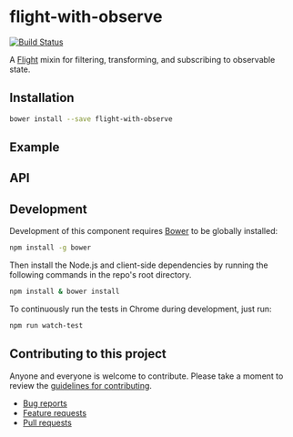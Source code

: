 # flight-with-observe

[![Build Status](https://secure.travis-ci.org/flightjs/flight-with-observe.svg)](http://travis-ci.org/flightjs/flight-with-observe)

A [Flight](https://github.com/flightjs/flight) mixin for filtering, transforming, and subscribing to observable state.

## Installation

```bash
bower install --save flight-with-observe
```

## Example




## API


## Development

Development of this component requires [Bower](http://bower.io) to be globally
installed:

```bash
npm install -g bower
```

Then install the Node.js and client-side dependencies by running the following
commands in the repo's root directory.

```bash
npm install & bower install
```

To continuously run the tests in Chrome during development, just run:

```bash
npm run watch-test
```

## Contributing to this project

Anyone and everyone is welcome to contribute. Please take a moment to
review the [guidelines for contributing](CONTRIBUTING.md).

* [Bug reports](CONTRIBUTING.md#bugs)
* [Feature requests](CONTRIBUTING.md#features)
* [Pull requests](CONTRIBUTING.md#pull-requests)
